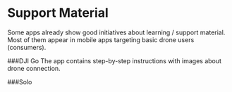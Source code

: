 # Support Material

Some apps already show good initiatives about learning / support material. Most of them
appear in mobile apps targeting basic drone users (consumers).

###DJI Go
The app contains step-by-step instructions with images about drone connection.

###Solo
